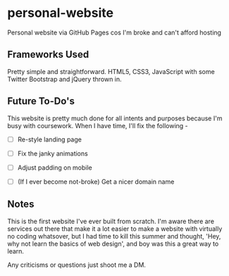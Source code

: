 # personal-website
Personal website via GitHub Pages cos I'm broke and can't afford hosting

## Frameworks Used
Pretty simple and straightforward. HTML5, CSS3, JavaScript with some Twitter Bootstrap and jQuery thrown in. 

## Future To-Do's 
This website is pretty much done for all intents and purposes because I'm busy with coursework. When I have time, I'll fix the following - 
- [ ] Re-style landing page 
- [ ] Fix the janky animations 
- [ ] Adjust padding on mobile 
- [ ] (If I ever become not-broke) Get a nicer domain name


## Notes
This is the first website I've ever built from scratch. I'm aware there are services out there that make it a lot easier to make a website with virtually no coding whatsover, but I had time to kill this summer and thought, 'Hey, why not learn the basics of web design', and boy was this a great way to learn. 

Any criticisms or questions just shoot me a DM. 
